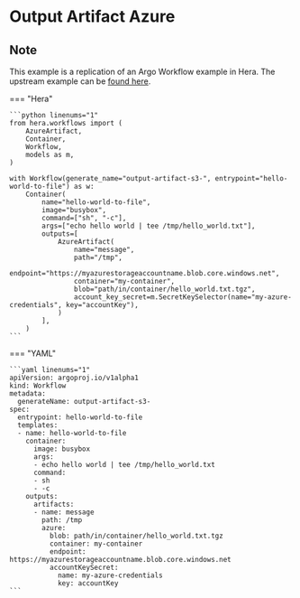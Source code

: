 # Output Artifact Azure

## Note

This example is a replication of an Argo Workflow example in Hera.
The upstream example can be [found here](https://github.com/argoproj/argo-workflows/blob/main/examples/output-artifact-azure.yaml).




=== "Hera"

    ```python linenums="1"
    from hera.workflows import (
        AzureArtifact,
        Container,
        Workflow,
        models as m,
    )

    with Workflow(generate_name="output-artifact-s3-", entrypoint="hello-world-to-file") as w:
        Container(
            name="hello-world-to-file",
            image="busybox",
            command=["sh", "-c"],
            args=["echo hello world | tee /tmp/hello_world.txt"],
            outputs=[
                AzureArtifact(
                    name="message",
                    path="/tmp",
                    endpoint="https://myazurestorageaccountname.blob.core.windows.net",
                    container="my-container",
                    blob="path/in/container/hello_world.txt.tgz",
                    account_key_secret=m.SecretKeySelector(name="my-azure-credentials", key="accountKey"),
                )
            ],
        )
    ```

=== "YAML"

    ```yaml linenums="1"
    apiVersion: argoproj.io/v1alpha1
    kind: Workflow
    metadata:
      generateName: output-artifact-s3-
    spec:
      entrypoint: hello-world-to-file
      templates:
      - name: hello-world-to-file
        container:
          image: busybox
          args:
          - echo hello world | tee /tmp/hello_world.txt
          command:
          - sh
          - -c
        outputs:
          artifacts:
          - name: message
            path: /tmp
            azure:
              blob: path/in/container/hello_world.txt.tgz
              container: my-container
              endpoint: https://myazurestorageaccountname.blob.core.windows.net
              accountKeySecret:
                name: my-azure-credentials
                key: accountKey
    ```

